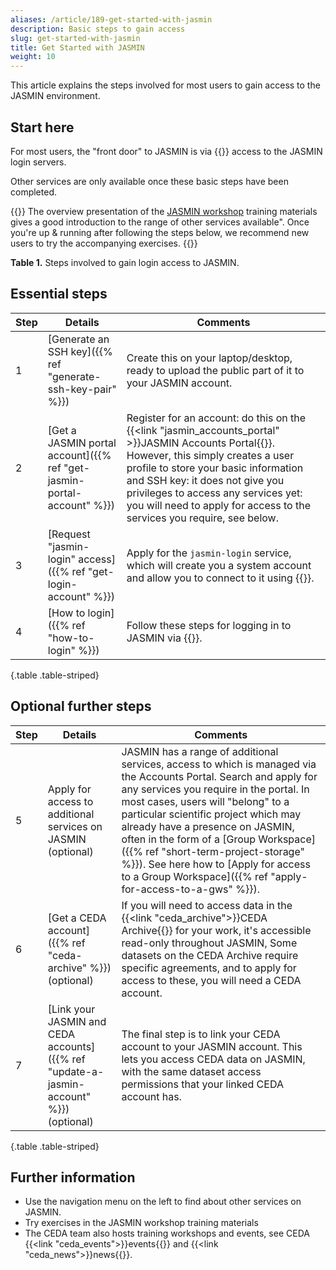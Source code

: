```yaml
---
aliases: /article/189-get-started-with-jasmin
description: Basic steps to gain access
slug: get-started-with-jasmin
title: Get Started with JASMIN
weight: 10
---
```


This article explains the steps involved for most users to gain
access to the JASMIN environment.

## Start here

For most users, the "front door" to JASMIN is via {{<abbr SSH>}} access to
the JASMIN login servers.

Other services are only available once these basic steps have been
completed.

{{<alert type="info">}}
The overview presentation of the [JASMIN workshop](https://github.com/cedadev/jasmin-workshop) training materials gives a good introduction to the range of other services available". Once you're up & running after following the steps below, we recommend new users to try the accompanying
exercises.
{{</alert>}}

**Table 1.** Steps involved to gain login access to JASMIN.

## Essential steps

Step  |  Details  |  Comments  
---|---|---  
1  |  [Generate an SSH key]({{% ref "generate-ssh-key-pair" %}}) |  Create this on your laptop/desktop, ready to upload the public part of it to your JASMIN account.
2  |  [Get a JASMIN portal account]({{% ref "get-jasmin-portal-account" %}}) | Register for an account: do this on the {{<link "jasmin_accounts_portal" >}}JASMIN Accounts Portal{{</link>}}. However, this simply creates a user profile to store your basic information and SSH key: it does not give you privileges to access any services yet: you will need to apply for access to the services you require, see below.
3  |  [Request "jasmin-login" access]({{% ref "get-login-account" %}}) | Apply for the `jasmin-login` service, which will create you a system account and allow you to connect to it using {{<abbr SSH>}}.
4  |  [How to login]({{% ref "how-to-login" %}}) |  Follow these steps for logging in to JASMIN via {{<abbr SSH>}}.
{.table .table-striped}

## Optional further steps

Step  |  Details  |  Comments
---|---|---
5  |  Apply for access to additional services on JASMIN<br>(optional) |  JASMIN has a range of additional services, access to which is managed via the Accounts Portal. Search and apply for any services you require in the portal. In most cases, users will "belong" to a particular scientific project which may already have a presence on JASMIN, often in the form of a [Group Workspace]({{% ref "short-term-project-storage" %}}). See here how to [Apply for access to a Group Workspace]({{% ref "apply-for-access-to-a-gws" %}}).
6  |  [Get a CEDA account]({{% ref "ceda-archive" %}})<br>(optional) |  If you will need to access data in the {{<link "ceda_archive">}}CEDA Archive{{</link>}} for your work, it's accessible read-only throughout JASMIN,  Some datasets on the CEDA Archive require specific agreements, and to apply for access to these, you will need a CEDA account.  
7  |  [Link your JASMIN and CEDA accounts]({{% ref "update-a-jasmin-account" %}}) (optional)  |  The final step is to link your CEDA account to your JASMIN account. This lets you access CEDA data on JASMIN, with the same dataset access permissions that your linked CEDA account has.
{.table .table-striped}

## Further information

* Use the navigation menu on the left to find about other services on JASMIN.
* Try exercises in the JASMIN workshop training materials
* The CEDA team also hosts training workshops and events, see CEDA
{{<link "ceda_events">}}events{{</link>}} and {{<link "ceda_news">}}news{{</link>}}.
